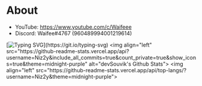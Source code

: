 # About
- YouTube: https://www.youtube.com/c/Waifeee
- Discord: Waifee#4767 (960489994001219614)

[![Typing SVG](https://readme-typing-svg.herokuapp.com?size=15&color=653FF7&lines=Nizzy%235027;Credit+me+if+you+do+skid+from+my+profile.)](https://git.io/typing-svg)
<img align="left" src="https://github-readme-stats.vercel.app/api?username=Niz2y&include_all_commits=true&count_private=true&show_icons=true&theme=midnight-purple" alt="devSouvik's Github Stats"> 
<img align="left" src="https://github-readme-stats.vercel.app/api/top-langs/?username=Niz2y&theme=midnight-purple">
